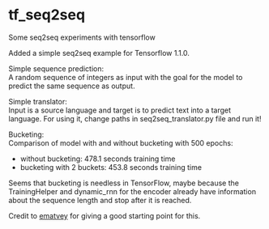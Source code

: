 # tf_seq2seq
Some seq2seq experiments with tensorflow

Added a simple seq2seq example for Tensorflow 1.1.0.

Simple sequence prediction: <br />
A random sequence of integers as input with the goal for the model to predict the same sequence as output.

Simple translator: <br />
Input is a source language and target is to predict text into a target language. 
For using it, change paths in seq2seq_translator.py file and run it!

Bucketing: <br />
Comparison of model with and without bucketing with 500 epochs: <br />
* without bucketing: 478.1 seconds training time
* bucketing with 2 buckets: 453.8 seconds training time

Seems that bucketing is needless in TensorFlow, maybe because the TrainingHelper
 and dynamic_rnn for the encoder already have information about the 
 sequence length and stop after it is reached.


Credit to [ematvey](https://github.com/ematvey/tensorflow-seq2seq-tutorials) for giving a good starting point for this.